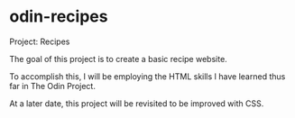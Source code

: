 # odin-recipes
Project: Recipes

The goal of this project is to create a basic recipe website.

To accomplish this, I will be employing the HTML skills I have learned thus far in The Odin Project.

At a later date, this project will be revisited to be improved with CSS.